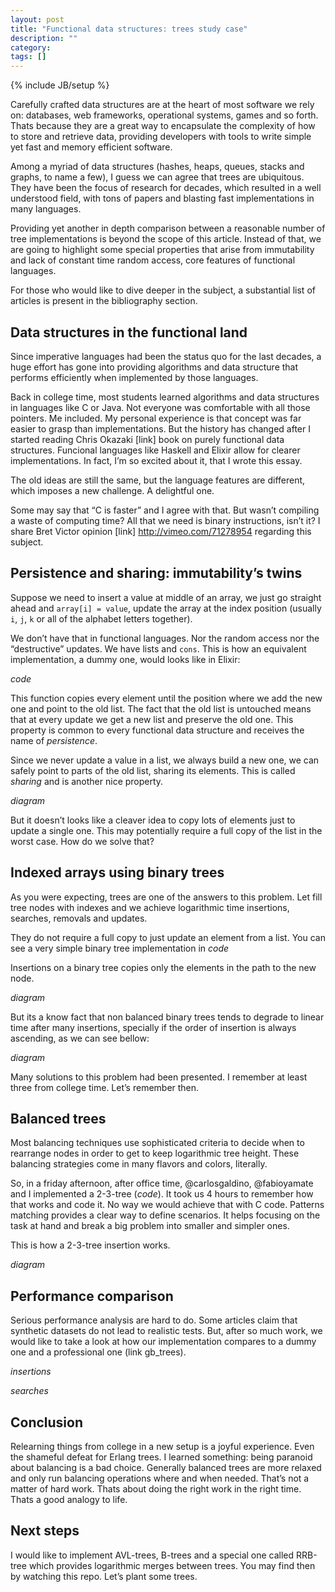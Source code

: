 ```yaml
---
layout: post
title: "Functional data structures: trees study case"
description: ""
category:
tags: []
---
```

{% include JB/setup %}

Carefully crafted data structures are at the heart of most software we rely on: databases, web frameworks, operational systems, games and so forth. Thats because they are a great way to encapsulate the complexity of how to store and retrieve data, providing developers with tools to write simple yet fast and memory efficient software.

Among a myriad of data structures (hashes, heaps, queues, stacks and graphs, to name a few), I guess we can agree that trees are ubiquitous. They have been the focus of research for decades, which resulted in a well understood field, with tons of papers and blasting fast implementations in many languages.

Providing yet another in depth comparison between a reasonable number of tree implementations is beyond the scope of this article. Instead of that, we are going to highlight some special properties that arise from immutability and lack of constant time random access, core features of functional languages.

For those who would like to dive deeper in the subject, a substantial list of articles is present in the bibliography section.

## Data structures in the functional land

Since imperative languages had been the status quo for the last decades, a huge effort has gone into providing algorithms and data structure that performs efficiently when implemented by those languages.

Back in college time, most students learned algorithms and data structures in languages like C or Java. Not everyone was comfortable with all those pointers. Me included. My personal experience is that concept was far easier to grasp than implementations. But the history has changed after I started reading Chris Okazaki [link] book on purely functional data structures. Funcional languages like Haskell and Elixir allow for clearer implementations. In fact, I’m so excited about it, that I wrote this essay.

The old ideas are still the same, but the language features are different, which imposes a new challenge. A delightful one.

Some may say that “C is faster” and I agree with that. But wasn’t compiling a waste of computing time? All that we need is binary instructions, isn’t it? I share Bret Victor opinion [link] http://vimeo.com/71278954 regarding this subject.

## Persistence and sharing: immutability’s twins

Suppose we need to insert a value at middle of an array, we just go straight ahead and `array[i] = value`, update the array at the index position (usually `i`, `j`, `k` or all of the alphabet letters together).

We don’t have that in functional languages. Nor the random access nor the “destructive” updates. We have lists and `cons`. This is how an equivalent implementation, a dummy one, would looks like in Elixir:

$code$

This function copies every element until the position where we add the new one and point to the old list. The fact that the old list is untouched means that at every update we get a new list and preserve the old one. This property is common to every functional data structure and receives the name of *persistence*.

Since we never update a value in a list, we always build a new one, we can safely point to parts of the old list, sharing its elements. This is called *sharing* and is another nice property.

$diagram$

But it doesn’t looks like a cleaver idea to copy lots of elements just to update a single one. This may potentially require a full copy of the list in the worst case. How do we solve that?

## Indexed arrays using binary trees

As you were expecting, trees are one of the answers to this problem. Let fill tree nodes with indexes and we achieve logarithmic time insertions, searches, removals and updates.

They do not require a full copy to just update an element from a list. You can see a very simple binary tree implementation in $code$

Insertions on a binary tree copies only the elements in the path to the new node.

$diagram$

But its a know fact that non balanced binary trees tends to degrade to linear time after many insertions, specially if the order of insertion is always ascending, as we can see bellow:

$diagram$

Many solutions to this problem had been presented. I remember at least three from college time. Let’s remember then.

## Balanced trees

Most balancing techniques use sophisticated criteria to decide when to rearrange nodes in order to get to keep logarithmic tree height. These balancing strategies come in many flavors	and colors, literally.

So, in a friday afternoon, after office time, @carlosgaldino, @fabioyamate and I implemented a 2-3-tree ($code$). It took us 4 hours to remember how that works and code it. No way we would achieve that with C code. Patterns matching provides a clear way to define scenarios. It helps focusing on the task at hand and break a big problem into smaller and simpler ones.

This is how a 2-3-tree insertion works.

$diagram$

## Performance comparison

Serious performance analysis are hard to do. Some articles claim that synthetic datasets do not lead to realistic tests. But, after so much work, we would like to take a look at how our implementation compares to a dummy one and a professional one (link gb_trees).

$insertions$

$searches$

## Conclusion

Relearning things from college in a new setup is a joyful experience. Even the shameful defeat for Erlang trees. I learned something: being paranoid about balancing is a bad choice. Generally balanced trees are more relaxed and only run balancing operations where and when needed. That’s not a matter of hard work. Thats about doing the right work in the right time. Thats a good analogy to life.

## Next steps

I would like to implement AVL-trees, B-trees and a special one called RRB-tree which provides logarithmic merges between trees. You may find then by watching this repo. Let’s plant some trees.
